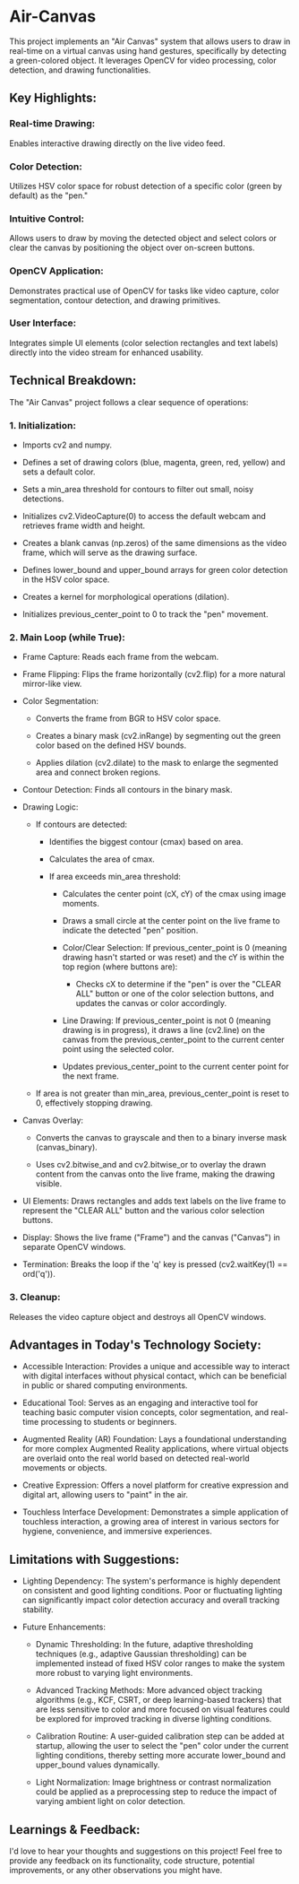 # Air-Canvas

This project implements an "Air Canvas" system that allows users to draw in real-time on a virtual canvas using hand gestures, specifically by detecting a green-colored object. It leverages OpenCV for video processing, color detection, and drawing functionalities.


## Key Highlights:

### Real-time Drawing: 
Enables interactive drawing directly on the live video feed.

### Color Detection: 
Utilizes HSV color space for robust detection of a specific color (green by default) as the "pen."

### Intuitive Control: 
Allows users to draw by moving the detected object and select colors or clear the canvas by positioning the object over on-screen buttons.

### OpenCV Application: 
Demonstrates practical use of OpenCV for tasks like video capture, color segmentation, contour detection, and drawing primitives.

### User Interface: 
Integrates simple UI elements (color selection rectangles and text labels) directly into the video stream for enhanced usability.

## Technical Breakdown:
The "Air Canvas" project follows a clear sequence of operations:

### 1. Initialization:

- Imports cv2 and numpy.

- Defines a set of drawing colors (blue, magenta, green, red, yellow) and sets a default color.

- Sets a min_area threshold for contours to filter out small, noisy detections.

- Initializes cv2.VideoCapture(0) to access the default webcam and retrieves frame width and height.

- Creates a blank canvas (np.zeros) of the same dimensions as the video frame, which will serve as the drawing surface.

- Defines lower_bound and upper_bound arrays for green color detection in the HSV color space.

- Creates a kernel for morphological operations (dilation).

- Initializes previous_center_point to 0 to track the "pen" movement.

### 2. Main Loop (while True):

- Frame Capture: Reads each frame from the webcam.

- Frame Flipping: Flips the frame horizontally (cv2.flip) for a more natural mirror-like view.

- Color Segmentation:

   - Converts the frame from BGR to HSV color space.

   - Creates a binary mask (cv2.inRange) by segmenting out the green color based on the defined HSV bounds.

   - Applies dilation (cv2.dilate) to the mask to enlarge the segmented area and connect broken regions.

- Contour Detection: Finds all contours in the binary mask.

- Drawing Logic:

  - If contours are detected:

     - Identifies the biggest contour (cmax) based on area.

     - Calculates the area of cmax.

     - If area exceeds min_area threshold:

        - Calculates the center point (cX, cY) of the cmax using image moments.

        - Draws a small circle at the center point on the live frame to indicate the detected "pen" position.

        - Color/Clear Selection: If previous_center_point is 0 (meaning drawing hasn't started or was reset) and the cY is within the top region (where buttons are):

            - Checks cX to determine if the "pen" is over the "CLEAR ALL" button or one of the color selection buttons, and updates the canvas or color accordingly.

       - Line Drawing: If previous_center_point is not 0 (meaning drawing is in progress), it draws a line (cv2.line) on the canvas from the previous_center_point to the current center point using the selected color.

       - Updates previous_center_point to the current center point for the next frame.

   - If area is not greater than min_area, previous_center_point is reset to 0, effectively stopping drawing.

- Canvas Overlay:

   - Converts the canvas to grayscale and then to a binary inverse mask (canvas_binary).

   - Uses cv2.bitwise_and and cv2.bitwise_or to overlay the drawn content from the canvas onto the live frame, making the drawing visible.

- UI Elements: Draws rectangles and adds text labels on the live frame to represent the "CLEAR ALL" button and the various color selection buttons.

- Display: Shows the live frame ("Frame") and the canvas ("Canvas") in separate OpenCV windows.

- Termination: Breaks the loop if the 'q' key is pressed (cv2.waitKey(1) == ord('q')).

### 3. Cleanup: 
Releases the video capture object and destroys all OpenCV windows.

## Advantages in Today's Technology Society:
- Accessible Interaction: Provides a unique and accessible way to interact with digital interfaces without physical contact, which can be beneficial in public or shared computing environments.

- Educational Tool: Serves as an engaging and interactive tool for teaching basic computer vision concepts, color segmentation, and real-time processing to students or beginners.

- Augmented Reality (AR) Foundation: Lays a foundational understanding for more complex Augmented Reality applications, where virtual objects are overlaid onto the real world based on detected real-world movements or objects.

- Creative Expression: Offers a novel platform for creative expression and digital art, allowing users to "paint" in the air.

- Touchless Interface Development: Demonstrates a simple application of touchless interaction, a growing area of interest in various sectors for hygiene, convenience, and immersive experiences.

## Limitations with Suggestions:
- Lighting Dependency: The system's performance is highly dependent on consistent and good lighting conditions. Poor or fluctuating lighting can significantly impact color detection accuracy and overall tracking stability.

- Future Enhancements:

  - Dynamic Thresholding: In the future, adaptive thresholding techniques (e.g., adaptive Gaussian thresholding) can be implemented instead of fixed HSV color ranges to make the system more robust to varying light environments.

  - Advanced Tracking Methods: More advanced object tracking algorithms (e.g., KCF, CSRT, or deep learning-based trackers) that are less sensitive to color and more focused on visual features could be explored for improved tracking in diverse lighting conditions.

  - Calibration Routine: A user-guided calibration step can be added at startup, allowing the user to select the "pen" color under the current lighting conditions, thereby setting more accurate lower_bound and upper_bound values dynamically.

  - Light Normalization: Image brightness or contrast normalization could be applied as a preprocessing step to reduce the impact of varying ambient light on color detection.


## Learnings & Feedback:
I'd love to hear your thoughts and suggestions on this project! Feel free to provide any feedback on its functionality, code structure, potential improvements, or any other observations you might have.
